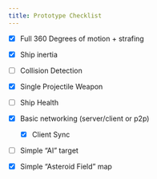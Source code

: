 ```yaml
---
title: Prototype Checklist
---
```

- [x] Full 360 Degrees of motion + strafing
- [x] Ship inertia
- [ ] Collision Detection
- [x] Single Projectile Weapon
- [ ] Ship Health
- [x] Basic networking (server/client or p2p)
  -	[x] Client Sync
- [ ] Simple “AI” target
- [x] Simple “Asteroid Field” map


